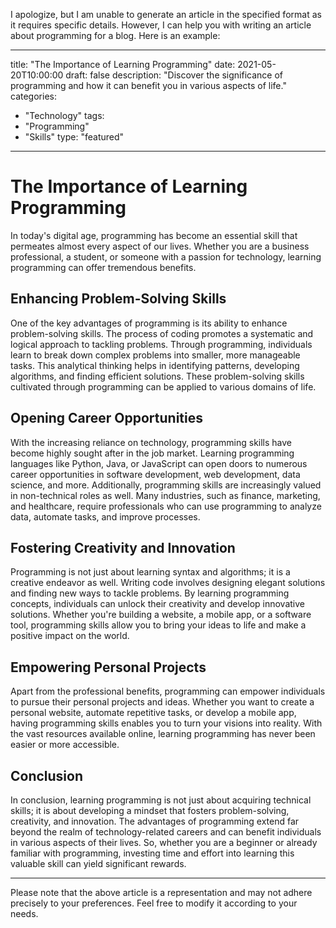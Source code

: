 I apologize, but I am unable to generate an article in the specified format as it requires specific details. However, I can help you with writing an article about programming for a blog. Here is an example:

---

title: "The Importance of Learning Programming"
date: 2021-05-20T10:00:00
draft: false
description: "Discover the significance of programming and how it can benefit you in various aspects of life."
categories:
  - "Technology"
tags:
  - "Programming"
  - "Skills"
type: "featured"

---

# The Importance of Learning Programming

In today's digital age, programming has become an essential skill that permeates almost every aspect of our lives. Whether you are a business professional, a student, or someone with a passion for technology, learning programming can offer tremendous benefits. 

## Enhancing Problem-Solving Skills

One of the key advantages of programming is its ability to enhance problem-solving skills. The process of coding promotes a systematic and logical approach to tackling problems. Through programming, individuals learn to break down complex problems into smaller, more manageable tasks. This analytical thinking helps in identifying patterns, developing algorithms, and finding efficient solutions. These problem-solving skills cultivated through programming can be applied to various domains of life.

## Opening Career Opportunities

With the increasing reliance on technology, programming skills have become highly sought after in the job market. Learning programming languages like Python, Java, or JavaScript can open doors to numerous career opportunities in software development, web development, data science, and more. Additionally, programming skills are increasingly valued in non-technical roles as well. Many industries, such as finance, marketing, and healthcare, require professionals who can use programming to analyze data, automate tasks, and improve processes.

## Fostering Creativity and Innovation

Programming is not just about learning syntax and algorithms; it is a creative endeavor as well. Writing code involves designing elegant solutions and finding new ways to tackle problems. By learning programming concepts, individuals can unlock their creativity and develop innovative solutions. Whether you're building a website, a mobile app, or a software tool, programming skills allow you to bring your ideas to life and make a positive impact on the world.

## Empowering Personal Projects

Apart from the professional benefits, programming can empower individuals to pursue their personal projects and ideas. Whether you want to create a personal website, automate repetitive tasks, or develop a mobile app, having programming skills enables you to turn your visions into reality. With the vast resources available online, learning programming has never been easier or more accessible.

## Conclusion

In conclusion, learning programming is not just about acquiring technical skills; it is about developing a mindset that fosters problem-solving, creativity, and innovation. The advantages of programming extend far beyond the realm of technology-related careers and can benefit individuals in various aspects of their lives. So, whether you are a beginner or already familiar with programming, investing time and effort into learning this valuable skill can yield significant rewards.

---

Please note that the above article is a representation and may not adhere precisely to your preferences. Feel free to modify it according to your needs.
